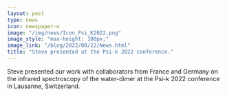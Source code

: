 ```yaml
---
layout: post
type: news
icon: newspaper-o
image: "/img/news/Icon_Psi_K2022.png" 
image_style: "max-height: 100px;"
image_link: "/blog/2022/08/22/News.html"
title: "Steve presented at the Psi-k 2022 conference."
---
```


Steve presented our work with collaborators from France and Germany on the infrared spectroscopy of the water-dimer at the Psi-k 2022 conference in Lausanne, Switzerland.


